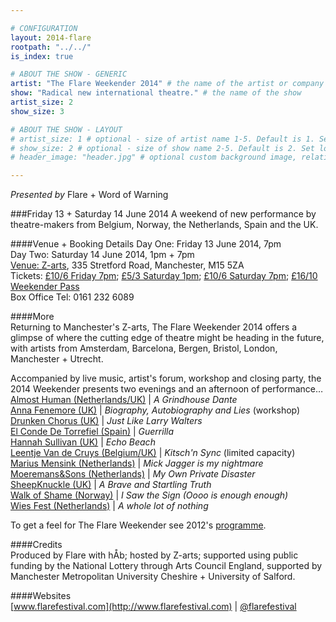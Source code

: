 ```yaml
---

# CONFIGURATION
layout: 2014-flare
rootpath: "../../"
is_index: true

# ABOUT THE SHOW - GENERIC
artist: "The Flare Weekender 2014" # the name of the artist or company
show: "Radical new international theatre." # the name of the show
artist_size: 2
show_size: 3

# ABOUT THE SHOW - LAYOUT
# artist_size: 1 # optional - size of artist name 1-5. Default is 1. Set longer names to lower values
# show_size: 2 # optional - size of show name 2-5. Default is 2. Set longer names to lower values
# header_image: "header.jpg" # optional custom background image, relative to current page

---
```

*Presented by* Flare + Word of Warning    
         
###Friday 13 + Saturday 14 June 2014
A weekend of new performance by theatre-makers from Belgium, Norway, the Netherlands, Spain and the UK.         
          
####Venue + Booking Details
Day One: Friday 13 June 2014, 7pm       
Day Two: Saturday 14 June 2014, 1pm + 7pm         
[Venue: Z-arts](http://www.z-arts.org/about-us/getting-here), 335 Stretford Road, Manchester, M15 5ZA      
Tickets: [£10/6 Friday 7pm](http://www.z-arts.org/events/flare-2014-friday); [£5/3 Saturday 1pm](http://www.z-arts.org/events/flare-2014-sat-afternoon); [£10/6 Saturday 7pm](http://www.z-arts.org/events/flare-2014-sat-eve); [£16/10 Weekender Pass](http://www.z-arts.org/events/flare-2014-friday/)     
Box Office Tel: 0161 232 6089    
              
####More      
Returning to Manchester's Z-arts, The Flare Weekender 2014 offers a glimpse of where the cutting edge of theatre might be heading in the future, with artists from Amsterdam, Barcelona, Bergen, Bristol, London, Manchester + Utrecht.        
          
Accompanied by live music, artist's forum, workshop and closing party, the 2014 Weekender presents two evenings and an afternoon of performance…       
[Almost Human (Netherlands/UK)](/current/2014-flare/sat7) | *A Grindhouse Dante*                         
[Anna Fenemore (UK)](/current/2014-flare/sat1) | *Biography, Autobiography and Lies* (workshop)           
[Drunken Chorus (UK)](/current/2014-flare/sat1) | *Just Like Larry Walters*                    
[El Conde De Torrefiel (Spain)](/current/2014-flare/fri) | *Guerrilla*                 
[Hannah Sullivan (UK)](/current/2014-flare/sat7) | *Echo Beach*               
[Leentje Van de Cruys (Belgium/UK)](/current/2014-flare/sat1) | *Kitsch'n Sync* (limited capacity)                
[Marius Mensink (Netherlands)](/current/2014-flare/sat7) | *Mick Jagger is my nightmare*       
[Moeremans&Sons (Netherlands)](/current/2014-flare/sat7) | *My Own Private Disaster*                     
[SheepKnuckle (UK)](/current/2014-flare/fri) | *A Brave and Startling Truth*               
[Walk of Shame (Norway)](/current/2014-flare/sat7) | *I Saw the Sign (Oooo is enough enough)*                  
[Wies Fest (Netherlands)](/current/2014-flare/fri) | *A whole lot of nothing*                
         
To get a feel for The Flare Weekender see 2012's [programme](/archive/2012-springsummer/flare).      
                           
####Credits         
Produced by Flare with hÅb; hosted by Z-arts; supported using public funding by the National Lottery through Arts Council England, supported by Manchester Metropolitan University Cheshire + University of Salford.          
        
####Websites           
[www.flarefestival.com](http://www.flarefestival.com) | [@flarefestival](http://twitter.com/flarefestival)
